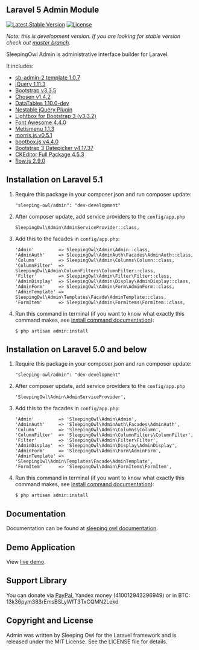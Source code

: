 ## Laravel 5 Admin Module

[![Latest Stable Version](https://poser.pugx.org/sleeping-owl/admin/v/stable.svg)](https://packagist.org/packages/sleeping-owl/admin)
[![License](https://poser.pugx.org/sleeping-owl/admin/license.svg)](https://packagist.org/packages/sleeping-owl/admin)

*Note: this is development version. If you are looking for stable version check out [master branch](https://github.com/sleeping-owl/admin).*

SleepingOwl Admin is administrative interface builder for Laravel.

It includes:

 - [sb-admin-2 template 1.0.7](http://startbootstrap.com/template-overviews/sb-admin-2/)
 - [jQuery 1.11.3](http://jquery.org)
 - [Bootstrap v3.3.5](http://getbootstrap.com)
 - [Chosen v1.4.2](http://harvesthq.github.io/chosen/)
 - [DataTables 1.10.0-dev](http://www.sprymedia.co.uk)
 - [Nestable jQuery Plugin](http://dbushell.github.io/Nestable/)
 - [Lightbox for Bootstrap 3 (v3.3.2)](https://github.com/ashleydw/lightbox)
 - [Font Awesome 4.4.0](http://fontawesome.io)
 - [Metismenu 1.1.3](https://github.com/onokumus/metisMenu)
 - [morris.js v0.5.1](http://morrisjs.github.io/morris.js)
 - [bootbox.js v4.4.0](http://bootboxjs.com)
 - [Bootstrap 3 Datepicker v4.17.37](http://eonasdan.github.io/bootstrap-datetimepicker/)
 - [CKEditor Full Package 4.5.3](http://ckeditor.com)
 - [flow.js 2.9.0](https://github.com/flowjs/flow.js)

## Installation on Laravel 5.1

 1. Require this package in your composer.json and run composer update:

		"sleeping-owl/admin": "dev-development"

 2. After composer update, add service providers to the `config/app.php`

	    SleepingOwl\Admin\AdminServiceProvider::class,

 3. Add this to the facades in `config/app.php`:

		'Admin'         => SleepingOwl\Admin\Admin::class,
		'AdminAuth'     => SleepingOwl\AdminAuth\Facades\AdminAuth::class,
		'Column'        => SleepingOwl\Admin\Columns\Column::class,
		'ColumnFilter'  => SleepingOwl\Admin\ColumnFilters\ColumnFilter::class,
		'Filter'        => SleepingOwl\Admin\Filter\Filter::class,
		'AdminDisplay'  => SleepingOwl\Admin\Display\AdminDisplay::class,
		'AdminForm'     => SleepingOwl\Admin\Form\AdminForm::class,
		'AdminTemplate' => SleepingOwl\Admin\Templates\Facade\AdminTemplate::class,
		'FormItem'      => SleepingOwl\Admin\FormItems\FormItem::class,

 4. Run this command in terminal (if you want to know what exactly this command makes, see [install command documentation](http://sleeping-owl.github.io/en/Commands/Install.html)):

		$ php artisan admin:install

## Installation on Laravel 5.0 and below

 1. Require this package in your composer.json and run composer update:

		"sleeping-owl/admin": "dev-development"

 2. After composer update, add service providers to the `config/app.php`

	    'SleepingOwl\Admin\AdminServiceProvider',

 3. Add this to the facades in `config/app.php`:

		'Admin'         => 'SleepingOwl\Admin\Admin',
		'AdminAuth'     => 'SleepingOwl\AdminAuth\Facades\AdminAuth',
		'Column'        => 'SleepingOwl\Admin\Columns\Column',
		'ColumnFilter'  => 'SleepingOwl\Admin\ColumnFilters\ColumnFilter',
		'Filter'        => 'SleepingOwl\Admin\Filter\Filter',
		'AdminDisplay'  => 'SleepingOwl\Admin\Display\AdminDisplay',
		'AdminForm'     => 'SleepingOwl\Admin\Form\AdminForm',
		'AdminTemplate' => 'SleepingOwl\Admin\Templates\Facade\AdminTemplate',
		'FormItem'      => 'SleepingOwl\Admin\FormItems\FormItem',

 4. Run this command in terminal (if you want to know what exactly this command makes, see [install command documentation](http://sleeping-owl.github.io/en/Commands/Install.html)):

		$ php artisan admin:install

## Documentation

Documentation can be found at [sleeping owl documentation](http://sleeping-owl.github.io/v3).

## Demo Application

View [live demo](http://sleepingowladmindemo2.cloudcontrolled.com).

## Support Library

You can donate via [PayPal](https://www.paypal.com/cgi-bin/webscr?cmd=_s-xclick&hosted_button_id=AXJMWMRPCBGVA), Yandex money (410012943296949) or in BTC: 13k36pym383rEmsBSLyWfT3TxCQMN2Lekd

## Copyright and License

Admin was written by Sleeping Owl for the Laravel framework and is released under the MIT License. See the LICENSE file for details.